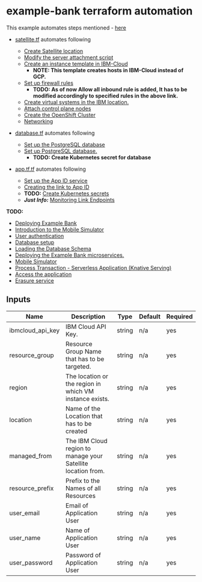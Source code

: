 # example-bank terraform automation

This example automates steps mentioned - [here](https://github.com/kavya498/example-bank/tree/satellite#steps)


- [satellite.tf](https://github.com/kavya498/example-bank/blob/satellite/terraform/ibm/satellite.tf) automates following
    - [Create Satellite location](https://github.com/kavya498/example-bank/tree/satellite#create-satellite-location)
    - [Modify the server attachment script](https://github.com/kavya498/example-bank/tree/satellite#modify-the-server-attachment-script)
    - [Create an instance template in IBM-Cloud](https://github.com/kavya498/example-bank/tree/satellite#create-an-instance-template-in-gcp)
        - **NOTE: This template creates hosts in IBM-Cloud instead of GCP.**
    - [Set up firewall rules](https://github.com/kavya498/example-bank/tree/satellite#set-up-firewall-rules)
        - **TODO: As of now Allow all inbound rule is added, It has to be modified accordingly to specified rules in the above link.**
    - [Create virtual systems in the IBM location.](https://github.com/kavya498/example-bank/tree/satellite#create-virtual-systems-in-the-gcp-location)
    - [Attach control plane nodes](https://github.com/kavya498/example-bank/tree/satellite#attach-control-plane-nodes)
    - [Create the OpenShift Cluster](https://github.com/kavya498/example-bank/tree/satellite#create-the-openshift-cluster)
    - [Networking](https://github.com/kavya498/example-bank/tree/satellite#networking)

- [database.tf](https://github.com/kavya498/example-bank/blob/satellite/terraform/ibm/database.tf) automates following
    - [Set up the PostgreSQL database](https://github.com/kavya498/example-bank/tree/satellite#set-up-the-postgresql-database)
    - [Set up PostgreSQL database.](https://github.com/kavya498/example-bank/tree/satellite#set-up-postgresql-database)
        - **TODO: Create Kubernetes secret for database**
- [app.tf.tf](https://github.com/kavya498/example-bank/blob/satellite/terraform/ibm/app.tf) automates following
    - [Set up the App ID service](https://github.com/kavya498/example-bank/tree/satellite#set-up-the-app-id-service)
    - [Creating the link to App ID](https://github.com/kavya498/example-bank/tree/satellite#creating-the-link-to-app-id)
    - **TODO:** [Create Kubernetes secrets](https://github.com/kavya498/example-bank/tree/satellite#create-kubernetes-secrets)
    - ***Just Info:*** [Monitoring Link Endpoints](https://github.com/kavya498/example-bank/tree/satellite#monitoring-link-endpoints)

**TODO:**
- [Deploying Example Bank](https://github.com/kavya498/example-bank/tree/satellite#deploying-example-bank)
- [Introduction to the Mobile Simulator](https://github.com/kavya498/example-bank/tree/satellite#introduction-to-the-mobile-simulator)
- [User authentication](https://github.com/kavya498/example-bank/tree/satellite#user-authentication)
- [Database setup](https://github.com/kavya498/example-bank/tree/satellite#database-setup)
- [Loading the Database Schema](https://github.com/kavya498/example-bank/tree/satellite#loading-the-database-schema)
- [Deploying the Example Bank microservices.](https://github.com/kavya498/example-bank/tree/satellite#deploying-the-example-bank-microservices)
- [Mobile Simulator](https://github.com/kavya498/example-bank/tree/satellite#mobile-simulator)
- [Process Transaction - Serverless Application (Knative Serving)](https://github.com/kavya498/example-bank/tree/satellite#process-transaction---serverless-application-knative-serving)
- [Access the application](https://github.com/kavya498/example-bank/tree/satellite#access-the-application)
- [Erasure service](https://github.com/kavya498/example-bank/tree/satellite#erasure-service)

## Inputs

| Name                                  | Description                                                       | Type     | Default | Required |
|---------------------------------------|-------------------------------------------------------------------|----------|---------|----------|
| ibmcloud_api_key                      | IBM Cloud API Key.                                                | string   | n/a     | yes      |
| resource_group                        | Resource Group Name that has to be targeted.                      | string   | n/a     | yes       |
| region                            | The location or the region in which VM instance exists.           | string   | n/a | yes      |
| location                              | Name of the Location that has to be created                       | string   | n/a     | yes  |
| managed_from                          | The IBM Cloud region to manage your Satellite location from.      | string   | n/a     | yes      |
| resource_prefix                       | Prefix to the Names of all Resources                          | string   | n/a | yes      |
| user_email                      | Email of Application User                                             | string   | n/a     | yes      |
| user_name                      | Name of Application User                                           | string   | n/a     | yes      |
| user_password                      | Password of Application User                           | string   | n/a     | yes      |

